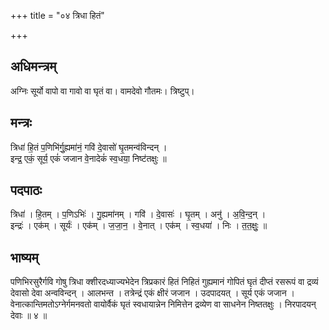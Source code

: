 +++
title = "०४ त्रिधा हितं"

+++
## अधिमन्त्रम्
अग्निः सूर्यो वापो वा गावो वा घृतं वा। वामदेवो गौतमः। त्रिष्टुप्।

## मन्त्रः
त्रिधा॑ हि॒तं प॒णिभि॑र्गु॒ह्यमा॑नं॒ गवि॑ दे॒वासो॑ घृ॒तमन्व॑विन्दन् ।  
इन्द्र॒ एकं॒ सूर्य॒ एकं॑ जजान वे॒नादेकं॑ स्व॒धया॒ निष्ट॑तक्षुः ॥

## पदपाठः
त्रिधा॑ । हि॒तम् । प॒णिऽभिः॑ । गु॒ह्यमा॑नम् । गवि॑ । दे॒वासः॑ । घृ॒तम् । अनु॑ । अ॒वि॒न्द॒न् ।  
इन्द्रः॑ । एक॑म् । सूर्यः॑ । एक॑म् । ज॒जा॒न॒ । वे॒नात् । एक॑म् । स्व॒धया॑ । निः । त॒त॒क्षुः॒ ॥

## भाष्यम्
पणिभिरसुरैर्गवि गोषु त्रिधा क्शीरदध्याज्यभेदेन त्रिप्रकारं हितं निहितं गुह्यमानं गोपितं घृतं दीप्तं रसरूपं वा द्रव्यं देवासो देवा अन्वविन्दन् । आलभन्त । तत्रेन्द्रं एकं क्षीरं जजान । उदपादयत् । सूर्य एकं जजान । वेनात्कान्तिमतोऽग्नेर्गमनवतो वायोर्वैकं घृतं स्वधायान्नेन निमित्तेन द्रव्येण वा साधनेन निष्ततक्षुः । निरपादयन् देवाः ॥ ४ ॥